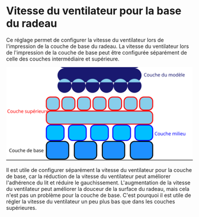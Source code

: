 Vitesse du ventilateur pour la base du radeau
====
Ce réglage permet de configurer la vitesse du ventilateur lors de l'impression de la couche de base du radeau. La vitesse du ventilateur lors de l'impression de la couche de base peut être configurée séparément de celle des couches intermédiaire et supérieure.

![Où se trouve la couche de base dans le radeau](../images/raft_dimensions_simplified_fr.svg)

Il est utile de configurer séparément la vitesse du ventilateur pour la couche de base, car la réduction de la vitesse du ventilateur peut améliorer l'adhérence du lit et réduire le gauchissement. L'augmentation de la vitesse du ventilateur peut améliorer la douceur de la surface du radeau, mais cela n'est pas un problème pour la couche de base. C'est pourquoi il est utile de régler la vitesse du ventilateur un peu plus bas que dans les couches supérieures.
